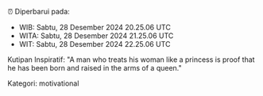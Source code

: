 ⏰ Diperbarui pada:
- WIB: Sabtu, 28 Desember 2024 20.25.06 UTC
- WITA: Sabtu, 28 Desember 2024 21.25.06 UTC
- WIT: Sabtu, 28 Desember 2024 22.25.06 UTC

Kutipan Inspiratif:
"A man who treats his woman like a princess is proof that he has been born and raised in the arms of a queen."


Kategori: motivational

